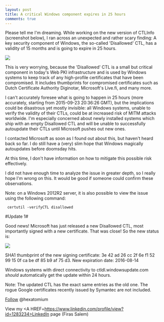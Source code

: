 ```yaml
---
layout: post
title: A critical Windows component expires in 25 hours
comments: true
---
```


Please tell me I'm dreaming. While working on the new version of CTLInfo (screenshot below), I ran across an unexpected 
and rather scary finding:  A key security component of Windows, the so-called 'Disallowed' CTL, has a validity of 15 months 
and is going to expire in 25 hours. 

<img src=http://i.imgur.com/VTgVHJS.png>

This is very worrying, because the 'Disallowed' CTL is a small but critical component in today's Web PKI infrastructure and is used by Windows systems to keep track of any high-profile certificates that have been compromised. It includes thumbprints for compromised certificates such as Dutch Certificate Authority Diginotar, Microsoft's Live.fi, and many more. 

I can't accurately foresee what is going to happen in 25 hours (more accurately, starting from 2015-09-23 20:36:26 GMT), but the implications could be disastrous yet mostly invisible: all Windows systems, unable to verify the validity of their CTLs, could be at increased risk of MITM attacks worldwide. I'm especially concerned about newly installed systems which ship with an empty Disallowed CTL and will be unable to successfully autoupdate their CTLs until Microsoft pushes out new ones.

I contacted Microsoft as soon as I found out about this, but haven't heard back so far. I do still 
have a (very) slim hope that Windows magically autoupdates before doomsday hits.

At this time, I don't have information on how to mitigate this possible risk effectively.

I did not have enough time to analyze the issue in greater depth, so I really hope I'm wrong on this.
It would be good if someone could confirm these observations.

Note: on a Windows 2012R2 server, it is also possible to view the issue using the following command:

     certutil -verifyCTL disallowed

#Update 1#

Good news! Microsoft has just released a new Disallowed CTL, most importantly signed with a new certificate. That was close! So the new status is:

<img src=http://i.imgur.com/dZRNo9k.png>

SHA1 thumbprint of the new signing certificate: 3e 42 ad 26 cc 2f 6e f1 52 99 15 0f ca be df 85 b9 af 75 d3.
New expiration date: 2016-08-14

Windows systems with direct connectivity to ctldl.windowsupdate.com *should* automatically get the update within 24 hours.
 
Note: The updated CTL has the exact same entries as the old one. The rogue Google certificates recently issued 
by Symantec are not included.
 
<A href=https://twitter.com/hexatomium>Follow</A> @hexatomium

View my <A HREF=https://www.linkedin.com/profile/view?id=1283234>LinkedIn</A> page (Firas Salem)
